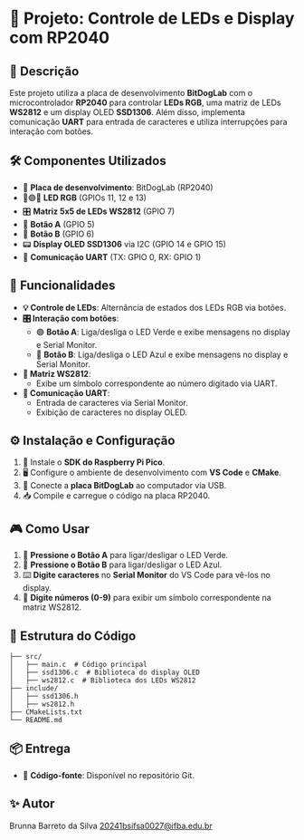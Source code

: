 # 🚀 Projeto: Controle de LEDs e Display com RP2040

## 📌 Descrição
Este projeto utiliza a placa de desenvolvimento **BitDogLab** com o microcontrolador **RP2040** para controlar **LEDs RGB**, uma matriz de LEDs **WS2812** e um display OLED **SSD1306**. Além disso, implementa comunicação **UART** para entrada de caracteres e utiliza interrupções para interação com botões.

## 🛠️ Componentes Utilizados
- 🔌 **Placa de desenvolvimento**: BitDogLab (RP2040)
- 🔴🟢🔵 **LED RGB** (GPIOs 11, 12 e 13)
- 🎛️ **Matriz 5x5 de LEDs WS2812** (GPIO 7)
- 🔘 **Botão A** (GPIO 5)
- 🔘 **Botão B** (GPIO 6)
- 📟 **Display OLED SSD1306** via I2C (GPIO 14 e GPIO 15)
- 🔄 **Comunicação UART** (TX: GPIO 0, RX: GPIO 1)

## 🎯 Funcionalidades
- **💡 Controle de LEDs**: Alternância de estados dos LEDs RGB via botões.
- **🎛️ Interação com botões**:
  - 🟢 **Botão A**: Liga/desliga o LED Verde e exibe mensagens no display e Serial Monitor.
  - 🔵 **Botão B**: Liga/desliga o LED Azul e exibe mensagens no display e Serial Monitor.
- **🔢 Matriz WS2812**:
  - Exibe um símbolo correspondente ao número digitado via UART.
- **💬 Comunicação UART**:
  - Entrada de caracteres via Serial Monitor.
  - Exibição de caracteres no display OLED.
  
## ⚙️ Instalação e Configuração
1. 🔧 Instale o **SDK do Raspberry Pi Pico**.
2. 🖥️ Configure o ambiente de desenvolvimento com **VS Code** e **CMake**.
3. 🔌 Conecte a **placa BitDogLab** ao computador via USB.
4. 📥 Compile e carregue o código na placa RP2040.

## 🎮 Como Usar
1. 🔘 **Pressione o Botão A** para ligar/desligar o LED Verde.
2. 🔘 **Pressione o Botão B** para ligar/desligar o LED Azul.
3. ⌨️ **Digite caracteres** no **Serial Monitor** do VS Code para vê-los no display.
4. 🔢 **Digite números (0-9)** para exibir um símbolo correspondente na matriz WS2812.

## 📂 Estrutura do Código
```
├── src/
│   ├── main.c  # Código principal
│   ├── ssd1306.c  # Biblioteca do display OLED
│   ├── ws2812.c  # Biblioteca dos LEDs WS2812
├── include/
│   ├── ssd1306.h  
│   ├── ws2812.h
├── CMakeLists.txt
└── README.md
```

## 📦 Entrega
- 📜 **Código-fonte**: Disponível no repositório Git.
## ✨ Autor
Brunna Barreto da Silva
20241bsifsa0027@ifba.edu.br

